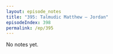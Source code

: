 ```yaml
---
layout: episode_notes
title: "395: Talmudic Matthew — Jordan"
episodeIndex: 398
permalink: /ep/395
---
```

No notes yet.
